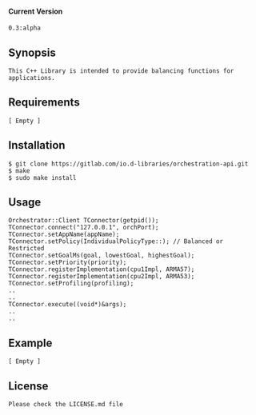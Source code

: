 #### Current Version
```
0.3:alpha
```
## Synopsis
```
This C++ Library is intended to provide balancing functions for applications.
```
## Requirements
```
[ Empty ]
```
## Installation
```
$ git clone https://gitlab.com/io.d-libraries/orchestration-api.git
$ make
$ sudo make install
```
## Usage
```
Orchestrator::Client TConnector(getpid());
TConnector.connect("127.0.0.1", orchPort);
TConnector.setAppName(appName);
TConnector.setPolicy(IndividualPolicyType::); // Balanced or Restricted
TConnector.setGoalMs(goal, lowestGoal, highestGoal);
TConnector.setPriority(priority);
TConnector.registerImplementation(cpu1Impl, ARMA57);
TConnector.registerImplementation(cpu2Impl, ARMA53);
TConnector.setProfiling(profiling);
..
..
TConnector.execute((void*)&args);	
..
..
```
## Example
```
[ Empty ]
```
## License
```
Please check the LICENSE.md file
```